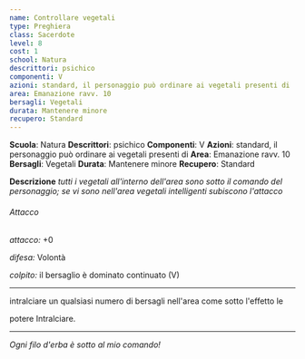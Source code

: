 ```yaml
---
name: Controllare vegetali
type: Preghiera
class: Sacerdote
level: 8
cost: 1
school: Natura
descrittori: psichico
componenti: V
azioni: standard, il personaggio può ordinare ai vegetali presenti di
area: Emanazione ravv. 10
bersagli: Vegetali
durata: Mantenere minore
recupero: Standard
---
```

**Scuola**: Natura
**Descrittori**: psichico
**Componenti**: V
**Azioni**: standard, il personaggio può ordinare ai vegetali presenti di
**Area**: Emanazione ravv. 10
**Bersagli**: Vegetali
**Durata**: Mantenere minore
**Recupero**: Standard

**Descrizione**
*tutti i vegetali all'interno dell'area sono sotto il comando del personaggio; se vi sono nell'area vegetali intelligenti subiscono l'attacco*

###### Attacco

*attacco:* +0

*difesa:* Volontà

*colpito:* il bersaglio è dominato continuato (V)

---

intralciare un qualsiasi numero di bersagli nell'area come sotto l'effetto le

potere Intralciare.

---

*Ogni filo d'erba è sotto al mio comando!*